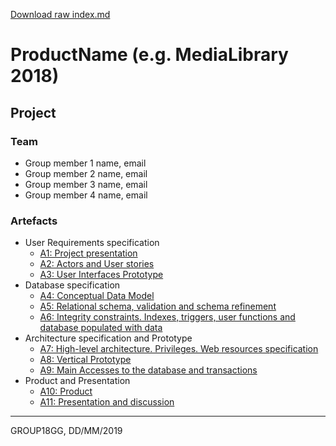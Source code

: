[Download raw index.md](uploads/1b6a2df365270b709b1e5b6b77a0d012/index.md)

# ProductName (e.g. MediaLibrary 2018)

## Project

### Team

* Group member 1 name, email
* Group member 2 name, email
* Group member 3 name, email
* Group member 4 name, email

### Artefacts

* User Requirements specification
  * [A1: Project presentation](a1)
  * [A2: Actors and User stories](a2)
  * [A3: User Interfaces Prototype](a3)
* Database specification
  * [A4: Conceptual Data Model](a4)
  * [A5: Relational schema, validation and schema refinement](a5)
  * [A6: Integrity constraints. Indexes, triggers, user functions and database populated with data](a6)
* Architecture specification and Prototype
  * [A7: High-level architecture. Privileges. Web resources specification](a7)
  * [A8: Vertical Prototype](a8)
  * [A9: Main Accesses to the database and transactions](a9)
* Product and Presentation
  * [A10: Product](a10)
  * [A11: Presentation and discussion](a11)

***
GROUP18GG, DD/MM/2019